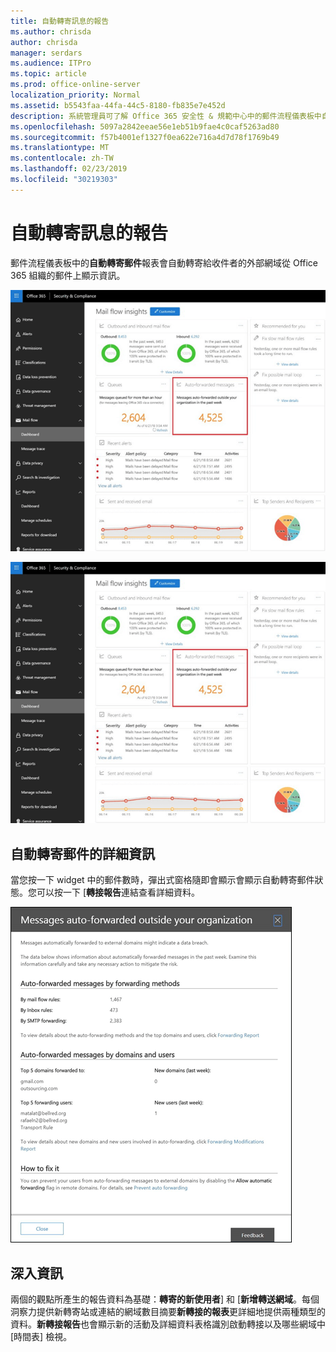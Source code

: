 ```yaml
---
title: 自動轉寄訊息的報告
ms.author: chrisda
author: chrisda
manager: serdars
ms.audience: ITPro
ms.topic: article
ms.prod: office-online-server
localization_priority: Normal
ms.assetid: b5543faa-44fa-44c5-8180-fb835e7e452d
description: 系統管理員可了解 Office 365 安全性 & 規範中心中的郵件流程儀表板中自動轉寄郵件報告。
ms.openlocfilehash: 5097a2842eeae56e1eb51b9fae4c0caf5263ad80
ms.sourcegitcommit: f57b4001ef1327f0ea622e716a4d7d78f1769b49
ms.translationtype: MT
ms.contentlocale: zh-TW
ms.lasthandoff: 02/23/2019
ms.locfileid: "30219303"
---
```

# <a name="auto-forwarded-messages-report"></a>自動轉寄訊息的報告

郵件流程儀表板中的**自動轉寄郵件**報表會自動轉寄給收件者的外部網域從 Office 365 組織的郵件上顯示資訊。

![x](media/8bc2600b-71c3-4b37-b4d0-9435fe0cfc8d.png)

![在 Office 365 安全性 & 規範中心中的郵件流程儀表板中自動轉寄郵件報告](media/8bc2600b-71c3-4b37-b4d0-9435fe0cfc8d.png)

## <a name="auto-forwarded-messages-details"></a>自動轉寄郵件的詳細資訊

當您按一下 widget 中的郵件數時，彈出式窗格隨即會顯示會顯示自動轉寄郵件狀態。您可以按一下 [**轉接報告**連結查看詳細資料。

![在 Office 365 安全性 & 規範中心中的自動轉寄郵件報告的詳細資訊彈出式](media/87d0fb1e-d2ef-4901-b17c-ec32d23a539e.png)

## <a name="insights"></a>深入資訊

兩個的觀點所產生的報告資料為基礎：**轉寄的新使用者**] 和 [**新增轉送網域**。每個洞察力提供新轉寄站或連結的網域數目摘要**新轉接的報表**更詳細地提供兩種類型的資料。**新轉接報告**也會顯示新的活動及詳細資料表格識別啟動轉接以及哪些網域中 [時間表] 檢視。
